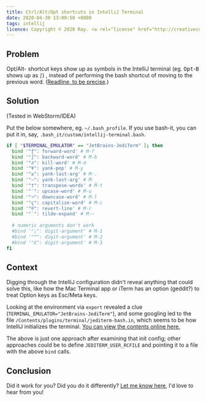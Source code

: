 ```yaml
---
title: Ctrl/Alt/Opt shortcuts in IntelliJ Terminal
date: 2020-04-30 13:09:50 +0800
tags: intellij
licence: Copyright © 2020 Ray. <a rel="license" href="http://creativecommons.org/licenses/by/4.0/"><img alt="Creative Commons Attribution 4.0 International License" src="https://i.creativecommons.org/l/by/4.0/80x15.png" /></a>
---
```


## Problem

Opt/Alt- shortcut keys show up as symbols in the IntelliJ terminal (eg. <kbd>Opt</kbd>-<kbd>B</kbd> shows up as `∫`) , instead of performing the bash shortcut of moving to the previous word. ([Readline, to be precise](https://tiswww.case.edu/php/chet/readline/readline.html).)

## Solution

(Tested in WebStorm/IDEA)

Put the below somewhere, eg. `~/.bash_profile`. If you use bash-it, you can put it in, say, `.bash_it/custom/intellij-terminal.bash`.

```sh
if [ "$TERMINAL_EMULATOR" == "JetBrains-JediTerm" ]; then
  bind '"ƒ": forward-word' # M-f
  bind '"∫": backward-word' # M-b
  bind '"∂": kill-word' # M-d
  bind '"¥": yank-pop' # M-y
  bind '"≥": yank-last-arg' # M-.
  bind '"—": yank-last-arg' # M-_
  bind '"†": transpose-words' # M-t
  bind '"¨": upcase-word' # M-u
  bind '"¬": downcase-word' # M-l
  bind '"ç": capitalize-word' # M-c
  bind '"®": revert-line' # M-r
  bind '"`": tilde-expand' # M-~
  
  # numeric arguments don't work
  #bind '"¡": digit-argument' # M-1
  #bind '"™": digit-argument' # M-2
  #bind '"£": digit-argument' # M-3
fi
```

## Context

Digging through the IntelliJ configuration didn't reveal anything that could solve this, like how the Mac Terminal app or iTerm has an option (geddit?) to treat Option keys as Esc/Meta keys.

Looking at the environment via `export` revealed a clue (`TERMINAL_EMULATOR="JetBrains-JediTerm"`), and some googling led to the file `/Contents/plugins/terminal/jediterm-bash.in`, which seems to be how IntelliJ initializes the terminal. [You can view the contents online here.](https://github.com/JetBrains/intellij-community/blob/master/plugins/terminal/resources/jediterm-bash.in)

The above is just one approach after examining that init config; other approaches could be to define `JEDITERM_USER_RCFILE` and pointing it to a file with the above `bind` calls.

## Conclusion

Did it work for you? Did you do it differently? [Let me know here](https://github.com/rctay/rctay.github.io/issues), I'd love to hear from you!
